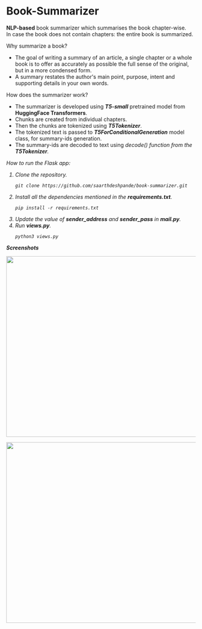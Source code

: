# Book-Summarizer
<b>NLP-based</b> book summarizer which summarises the book chapter-wise.<br>
In case the book does not contain chapters: the entire book is summarized.

Why summarize a book?
<ul>
<li>The goal of writing a summary of an article, a single chapter or a whole book is to offer as accurately as possible the full sense of the original, but in a more condensed form. 
<li>A summary restates the author's main point, purpose, intent and supporting details in your own words.
</ul>

How does the summarizer work?
<ul>
<li>The summarizer is developed using <i><b>T5-small</b></i> pretrained model from <b>HuggingFace Transformers</b>.</li>
<li>Chunks are created from individual chapters.</li> 
<li>Then the chunks are tokenized using <i><b>T5Tokenizer</b></i>.</li>
<li>The tokenized text is passed to <b><i>T5ForConditionalGeneration</i></b> model class, for summary-ids generation.</li> 
<li>The summary-ids are decoded to text using <i>decode()<i> function from the <i><b>T5Tokenizer</b></i>.</li>
</ul>

How to run the Flask app:
<ol>
<li>Clone the repository.</li>
  
```
git clone https://github.com/saarthdeshpande/book-summarizer.git
```

<li>Install all the dependencies mentioned in the <b>requirements.txt</b>.</li>

```
pip install -r requirements.txt
```

<li>Update the value of <b>sender_address</b> and <b>sender_pass</b> in <b>mail.py</b>.</li>

<li>Run <b>views.py</b>.</li>

```
python3 views.py
```

</ol>

**Screenshots**

<p align="center">
  <img width="640" height="480" src="https://github.com/saarthdeshpande/book-summarizer/blob/master/screenshots/homepage.png">
</p>

<p align="center">
  <img width="640" height="480" src="https://github.com/saarthdeshpande/book-summarizer/blob/master/screenshots/mail.png">
</p>
